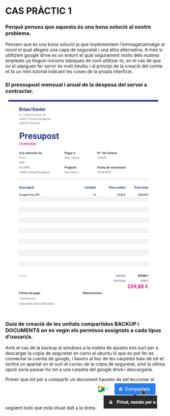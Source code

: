 # CAS PRÀCTIC 1

### Perquè penseu que aquesta és una bona solució al nostre problema.
Pensem que és una bona solució ja que implementem l'emmagatzematge al núvol el qual afegeix una capa de seguretat i una altra alternativa. A més si utilitzem google drive es un entorn el qual segurament molts dels nostres empleats ya tinguin nocions bàsiques de com utilitzar-lo, en el cas de que no el sàpiguen fer servir és molt intuitiu i al principi de la creació del comte et fa un mini tutorial indicant les coses de la propia interficie.

### El pressupost mensual i anual de la despesa del servei a contractar.
![pressupost](PRESUPOST.jpg)

### Guia de creació de les unitats compartides BACKUP i DOCUMENTS on es vegin els permisos assignats a cada tipus d’usuari/a.
Amb el cas de la backup al windows a la rodeta de ajustes ens surt per a descargar la copia de seguretat en canvi al ubuntu lo que es pot fer es connectar la cuenta de google, i llavors al lloc de les carpetes baix de tot et sortirà un apartat on et surt el correu de la còpia de seguretat, sinó la ultima opció seria passar-ho tot a una carpeta del google drive i descargarla.

Primer que tot per a compartir un document haurem de sel·leccionar el següent botó que està situat dalt a la dreta.
![guia uc1](guiauc1.jpg)
